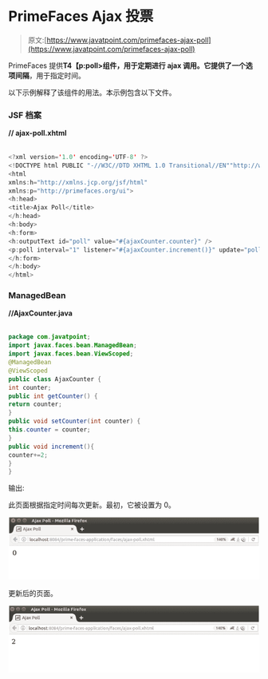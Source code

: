 # PrimeFaces Ajax 投票

> 原文:[https://www.javatpoint.com/primefaces-ajax-poll](https://www.javatpoint.com/primefaces-ajax-poll)

PrimeFaces 提供**T4【p:poll>**组件，用于定期进行 ajax 调用。它提供了一个选项**间隔**，用于指定时间。

以下示例解释了该组件的用法。本示例包含以下文件。

### JSF 档案

**// ajax-poll.xhtml**

```java

<?xml version='1.0' encoding='UTF-8' ?>
<!DOCTYPE html PUBLIC "-//W3C//DTD XHTML 1.0 Transitional//EN""http://www.w3.org/TR/xhtml1/DTD/xhtml1-transitional.dtd">
<html 
xmlns:h="http://xmlns.jcp.org/jsf/html"
xmlns:p="http://primefaces.org/ui">
<h:head>
<title>Ajax Poll</title>
</h:head>
<h:body>
<h:form>
<h:outputText id="poll" value="#{ajaxCounter.counter}" />
<p:poll interval="1" listener="#{ajaxCounter.increment()}" update="poll" />
</h:form>
</h:body>
</html>

```

### ManagedBean

**//AjaxCounter.java**

```java

package com.javatpoint;
import javax.faces.bean.ManagedBean;
import javax.faces.bean.ViewScoped;
@ManagedBean
@ViewScoped
public class AjaxCounter {
int counter;
public int getCounter() {
return counter;
}
public void setCounter(int counter) {
this.counter = counter;
}
public void increment(){
counter+=2;
}
}

```

输出:

此页面根据指定时间每次更新。最初，它被设置为 0。

![PrimeFaces Poll 1](img/ed94ec0d0314f6b3472dbf1f91cbae4e.png)

更新后的页面。

![PrimeFaces Poll 2](img/d86aed502004c56c642ac5cc28f87efa.png)